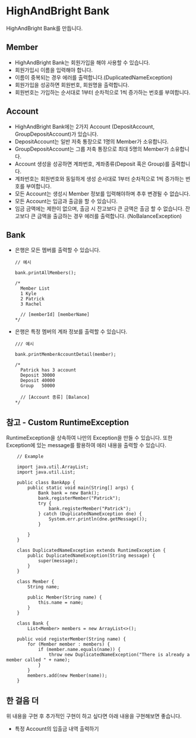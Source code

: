 # HighAndBright Bank

HighAndBright Bank를 만듭니다.

## Member

- HighAndBright Bank는 회원가입을 해야 사용할 수 있습니다.
- 회원가입시 이름을 입력해야 합니다.
- 이름이 중복되는 경우 에러를 출력합니다.(DuplicatedNameException)
- 회원가입을 성공하면 회원번호, 회원명을 출력합니다.
- 회원번호는 가입하는 순서대로 1부터 순차적으로 1씩 증가하는 번호를 부여합니다.

## Account

- HighAndBright Bank에는 2가지 Account (DepositAccount, GroupDepositAccount)가 있습니다.
- DepositAccount는 일반 저축 통장으로 1명의 Member가 소유합니다.
- GroupDepositAccount는 그룹 저축 통장으로 최대 5명의 Member가 소유합니다.
- Account 생성을 성공하면 계좌번호, 계좌종류(Deposit 혹은 Group)를 출력합니다.
- 계좌번호는 회원번호와 동일하게 생성 순서대로 1부터 순차적으로 1씩 증가하는 번호를 부여합니다.
- 모든 Account는 생성시 Member 정보를 입력해야하며 추후 변경될 수 없습니다.
- 모든 Account는 입금과 출금을 할 수 있습니다.
- 임금 금액에는 제한이 없으며, 출금 시 잔고보다 큰 금액은 출금 할 수 없습니다. 잔고보다 큰 금액을 출금하는 경우 에러를 출력합니다. (NoBalanceException)

## Bank

- 은행은 모든 멤버를 출력할 수 있습니다.
  ```
  // 예시

  bank.printAllMembers();

  /*
    Member List
    1 Kyle
    2 Patrick
    3 Rachel

    // [memberId] [memberName]
  */
  ```
- 은행은 특정 멤버의 계좌 정보를 출력할 수 있습니다.
  ```
  /// 예시

  bank.printMemberAccountDetail(member);
  
  /*
    Patrick has 3 account
    Deposit 30000
    Deposit 40000
    Group   50000 

    // [Account 종류] [Balance]
  */
  ```

## 참고 - Custom RuntimeException

RuntimeException을 상속하여 나만의 Exception을 만들 수 있습니다.
또한 Exception에 있는 message를 활용하여 에러 내용을 출력할 수 있습니다.
```
    // Example

    import java.util.ArrayList;
    import java.util.List;

    public class BankApp {
        public static void main(String[] args) {
            Bank bank = new Bank();
            bank.registerMember("Patrick");
            try {
                bank.registerMember("Patrick");
            } catch (DuplicatedNameException dne) {
                System.err.println(dne.getMessage());
            }

        }
    }

    class DuplicatedNameException extends RuntimeException {
        public DuplicatedNameException(String message) {
            super(message);
        }
    }

    class Member {
        String name;

        public Member(String name) {
            this.name = name;
        }
    }

    class Bank {
        List<Member> members = new ArrayList<>();

    public void registerMember(String name) {
        for (Member member : members) {
            if (member.name.equals(name)) {
                throw new DuplicatedNameException("There is already a member called " + name);
            }
        }
        members.add(new Member(name));
    }

```

## 한 걸음 더

위 내용을 구현 후 추가적인 구현이 하고 싶다면 아래 내용을 구현해보면 좋습니다.

- 특정 Account의 입출금 내역 출력하기
